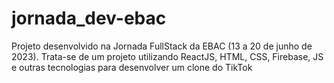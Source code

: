# jornada_dev-ebac
Projeto desenvolvido na Jornada FullStack da EBAC (13 a 20 de junho de 2023). Trata-se de um projeto utilizando ReactJS, HTML, CSS, Firebase, JS e outras tecnologias para desenvolver um clone do TikTok 
